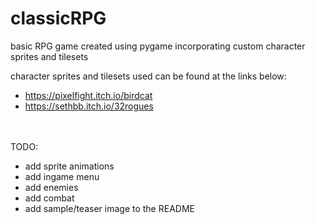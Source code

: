 # classicRPG
basic RPG game created using pygame incorporating custom character sprites and tilesets


character sprites and tilesets used can be found at the links below:
- https://pixelfight.itch.io/birdcat
- https://sethbb.itch.io/32rogues

<br>
<br>
TODO:

- add sprite animations
- add ingame menu
- add enemies
- add combat
- add sample/teaser image to the README
